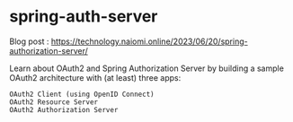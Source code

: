 # spring-auth-server

Blog post : https://technology.naiomi.online/2023/06/20/spring-authorization-server/

Learn about OAuth2 and Spring Authorization Server by building a sample OAuth2 architecture with (at least) three apps:

    OAuth2 Client (using OpenID Connect)
    OAuth2 Resource Server
    OAuth2 Authorization Server
